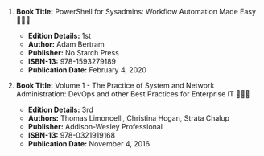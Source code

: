 1. **Book Title:**  PowerShell for Sysadmins: Workflow Automation Made Easy 📒🔐✅
   - **Edition Details:** 1st
   - **Author:** Adam Bertram
   - **Publisher:** No Starch Press
   - **ISBN-13:** 978-1593279189
   - **Publication Date:** February 4, 2020

2. **Book Title:** Volume 1 - The Practice of System and Network Administration: DevOps and other Best Practices for Enterprise IT 📒🔐✅ 
   - **Edition Details:** 3rd  
   - **Authors:** Thomas Limoncelli, Christina Hogan, Strata Chalup  
   - **Publisher:** Addison-Wesley Professional  
   - **ISBN-13:** 978-0321919168  
   - **Publication Date:** November 4, 2016
